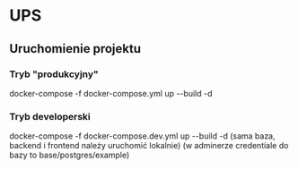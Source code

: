 # UPS

## Uruchomienie projektu

### Tryb "produkcyjny"
docker-compose -f docker-compose.yml up --build -d

### Tryb developerski
docker-compose -f docker-compose.dev.yml up --build -d
(sama baza, backend i frontend należy uruchomić lokalnie)
(w adminerze credentiale do bazy to base/postgres/example)
